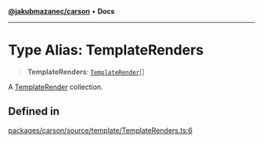 [**@jakubmazanec/carson**](../README.md) • **Docs**

---

# Type Alias: TemplateRenders

> **TemplateRenders**: [`TemplateRender`](TemplateRender.md)[]

A [TemplateRender](TemplateRender.md) collection.

## Defined in

[packages/carson/source/template/TemplateRenders.ts:6](https://github.com/jakubmazanec/tools/blob/4ad59c6b8eb7868ab1902d25f4c1aae28b28a6e4/packages/carson/source/template/TemplateRenders.ts#L6)

